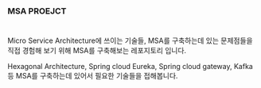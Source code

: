 ### MSA PROEJCT
#
Micro Service Architecture에 쓰이는 기술들, MSA를 구축하는데 있는 문제점들을 직접 경험해 보기 위해 MSA를 구축해보는 레포지토리 입니다.

Hexagonal Architecture, Spring cloud Eureka, Spring cloud gateway, Kafka 등 MSA를 구축하는데 있어서 필요한 기술들을 접해봅니다.
